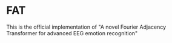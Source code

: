 # FAT
This is the official implementation of "A novel Fourier Adjacency Transformer for advanced EEG emotion recognition"

